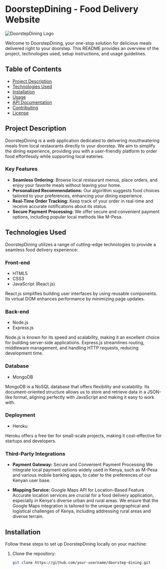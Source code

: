 # DoorstepDining - Food Delivery Website

![DoorstepDining Logo](link-to-your-logo.png)

Welcome to DoorstepDining, your one-stop solution for delicious meals delivered right to your doorstep. This README provides an overview of the project, technologies used, setup instructions, and usage guidelines.

## Table of Contents
- [Project Description](#project-description)
- [Technologies Used](#technologies-used)
- [Installation](#installation)
- [Usage](#usage)
- [API Documentation](#api-documentation)
- [Contributing](#contributing)
- [License](#license)

## Project Description
DoorstepDining is a web application dedicated to delivering mouthwatering meals from local restaurants directly to your doorstep. We aim to simplify the dining experience, providing you with a user-friendly platform to order food effortlessly while supporting local eateries.

### Key Features
- **Seamless Ordering:** Browse local restaurant menus, place orders, and enjoy your favorite meals without leaving your home.
- **Personalized Recommendations:** Our algorithm suggests food choices tailored to your preferences, enhancing your dining experience.
- **Real-Time Order Tracking:** Keep track of your order in real-time and receive accurate notifications about its status.
- **Secure Payment Processing:** We offer secure and convenient payment options, including popular local methods like M-Pesa.

## Technologies Used
DoorstepDining utilizes a range of cutting-edge technologies to provide a seamless food delivery experience:

### Front-end
- HTML5
- CSS3
- JavaScript (React.js)

React.js simplifies building user interfaces by using reusable components. Its virtual DOM enhances performance by minimizing page updates.

### Back-end
- Node.js
- Express.js

Node.js is known for its speed and scalability, making it an excellent choice for building server-side applications. Express.js streamlines routing, middleware management, and handling HTTP requests, reducing development time.

### Database
- MongoDB

MongoDB is a NoSQL database that offers flexibility and scalability. Its document-oriented structure allows us to store and retrieve data in a JSON-like format, aligning perfectly with JavaScript and making it easy to work with.

### Deployment
- Heroku

Heroku offers a free tier for small-scale projects, making it cost-effective for startups and developers.

### Third-Party Integrations
- **Payment Gateway:** Secure and Convenient Payment Processing
  We integrate local payment options widely used in Kenya, such as M-Pesa and various mobile banking apps, to cater to the preferences of our Kenyan user base.

- **Mapping Service:** Google Maps API for Location-Based Feature
  Accurate location services are crucial for a food delivery application, especially in Kenya's diverse urban and rural areas. We ensure that the Google Maps integration is tailored to the unique geographical and logistical challenges of Kenya, including addressing rural areas and diverse terrain.

## Installation
Follow these steps to set up DoorstepDining locally on your machine:

1. Clone the repository:
   ```bash
   git clone https://github.com/your-username/doorstep-dining.git
